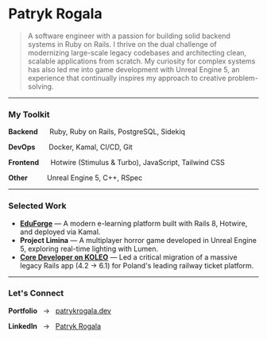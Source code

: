 # Patryk Rogala

> A software engineer with a passion for building solid backend systems in Ruby on Rails. I thrive on the dual challenge of modernizing large-scale legacy codebases and architecting clean, scalable applications from scratch. My curiosity for complex systems has also led me into game development with Unreal Engine 5, an experience that continually inspires my approach to creative problem-solving.

---

### My Toolkit

**Backend** &nbsp;&nbsp;&nbsp;&nbsp; Ruby, Ruby on Rails, PostgreSQL, Sidekiq

**DevOps** &nbsp;&nbsp;&nbsp;&nbsp;&nbsp; Docker, Kamal, CI/CD, Git

**Frontend** &nbsp;&nbsp;&nbsp;&nbsp; Hotwire (Stimulus & Turbo), JavaScript, Tailwind CSS

**Other** &nbsp;&nbsp;&nbsp;&nbsp;&nbsp;&nbsp;&nbsp;&nbsp; Unreal Engine 5, C++, RSpec

---

### Selected Work

*   **[EduForge](https://github.com/PatRogala/eduforge)** — A modern e-learning platform built with Rails 8, Hotwire, and deployed via Kamal.
*   **Project Limina** — A multiplayer horror game developed in Unreal Engine 5, exploring real-time lighting with Lumen.
*   **[Core Developer on KOLEO](https://koleo.pl/)** — Led a critical migration of a massive legacy Rails app (4.2 → 6.1) for Poland's leading railway ticket platform.

---

### Let's Connect

**Portfolio** &nbsp;&nbsp;→&nbsp;&nbsp; [patrykrogala.dev](https://patrykrogala.dev/)

**LinkedIn** &nbsp;&nbsp;→&nbsp;&nbsp; [Patryk Rogala](https://www.linkedin.com/in/patrogala/)
